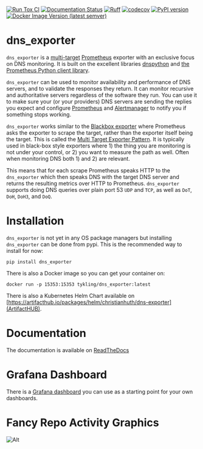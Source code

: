 [![Run Tox CI](https://github.com/tykling/dns_exporter/actions/workflows/tox.yml/badge.svg?branch=main)](https://github.com/tykling/dns_exporter/actions/workflows/tox.yml)
[![Documentation Status](https://readthedocs.org/projects/dns-exporter/badge/?version=latest)](https://dns-exporter.readthedocs.io/latest/)
[![Ruff](https://img.shields.io/endpoint?url=https://raw.githubusercontent.com/astral-sh/ruff/main/assets/badge/v2.json)](https://github.com/astral-sh/ruff)
[![codecov](https://codecov.io/gh/tykling/dns_exporter/graph/badge.svg?token=OKP40B9H10)](https://codecov.io/gh/tykling/dns_exporter)
[![PyPI version](https://badge.fury.io/py/dns-exporter.svg)](https://pypi.org/project/dns-exporter/)
[![Docker Image Version (latest semver)](https://img.shields.io/docker/v/tykling/dns_exporter)](https://hub.docker.com/r/tykling/dns_exporter)

# dns_exporter
`dns_exporter` is a [multi-target](https://prometheus.io/docs/guides/multi-target-exporter/) [Prometheus](https://prometheus.io/) exporter with an exclusive focus on DNS monitoring. It is built on the excellent libraries [dnspython](https://github.com/rthalley/dnspython) and [the Prometheus Python client library](https://github.com/prometheus/client_python).

`dns_exporter` can be used to monitor availability and performance of DNS servers, and to validate the responses they return. It can monitor recursive and authoritative servers regardless of the software they run. You can use it to make sure your (or your providers) DNS servers are sending the replies you expect and configure [Prometheus](https://prometheus.io/) and [Alertmanager](https://prometheus.io/docs/alerting/latest/alertmanager/) to notify you if something stops working.

`dns_exporter` works similar to the [Blackbox exporter](https://github.com/prometheus/blackbox_exporter) where Prometheus asks the exporter to scrape the target, rather than the exporter itself being the target. This is called the [Multi Target Exporter Pattern](https://prometheus.io/docs/guides/multi-target-exporter/). It is typically used in black-box style exporters where 1) the thing you are monitoring is not under your control, or 2) you want to measure the path as well. Often when monitoring DNS both 1) and 2) are relevant.

This means that for each scrape Prometheus speaks HTTP to the `dns_exporter` which then speaks DNS with the target DNS server and returns the resulting metrics over HTTP to Prometheus. `dns_exporter` supports doing DNS queries over plain port 53 `UDP` and `TCP`, as well as `DoT`, `DoH`, `DoH3`, and `DoQ`.

# Installation
`dns_exporter` is not yet in any OS package managers but installing `dns_exporter` can be done from pypi. This is the recommended way to install for now:

`pip install dns_exporter`

There is also a Docker image so you can get your container on:

`docker run -p 15353:15353 tykling/dns_exporter:latest`

There is also a Kubernetes Helm Chart available on [https://artifacthub.io/packages/helm/christianhuth/dns-exporter](ArtifactHUB).


# Documentation
The documentation is available on [ReadTheDocs](https://dns-exporter.readthedocs.io/latest/)

# Grafana Dashboard
There is a [Grafana dashboard](https://grafana.com/grafana/dashboards/20617-dns-exporter/) you can use as a starting point for your own dashboards.

# Fancy Repo Activity Graphics
![Alt](https://repobeats.axiom.co/api/embed/3c531c8db07c5982061d4c6e800238c7ddf8ab59.svg "Repobeats analytics image")

